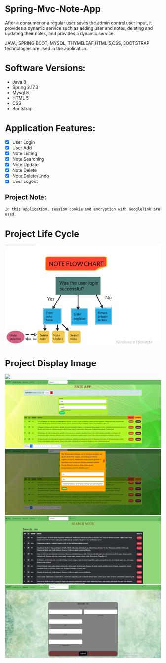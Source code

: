 # Spring-Mvc-Note-App
<p> 
After a consumer or a regular user saves the admin control user input, it provides a dynamic service such as adding user and notes, deleting and updating their notes, and provides a dynamic service.

JAVA, SPRING BOOT, MYSQL,  THYMELEAF,HTML 5,CSS, BOOTSTRAP technologies are used in the application.
</p>

# Software Versions:
- Java 8
- Spring 2.17.3
- Mysql 8
- HTML 5
- CSS
- Bootstrap
    
# Application Features:
- [x] User Login
- [x] User Add
- [x] Note Listing
- [x] Note Searching
- [x] Note Update
- [x] Note Delete
- [x] Note Delete/Undo
- [x] User Logout  

## Project Note:
```
In this application, session cookie and encryption with GoogleTink are used.
```


# Project Life Cycle
<img src="NOTE-APP/NOTE FLOW CHART.png" style="max-width:100%;">

# Project Display Image

<p>
<a>
    <img src="NOTE-APP/LOGİN.png" style="max-width:100%;"> 
</a>
    <a>
    <img src="NOTE-APP/TABLE.png" style="max-width:100%;"> 
</a>
       <a>
    <img src="NOTE-APP/UPDATE.png" style="max-width:100%;"> 
</a>
       <a >
    <img src="NOTE-APP/SEARCH.png" style="max-width:100%;"> 
</a>
       <a >
    <img src="NOTE-APP/REGISTER.png" style="max-width:100%;"> 
</a>
</p>
